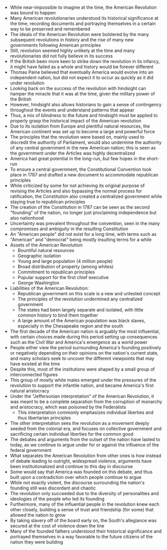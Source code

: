 - While near-impossible to imagine at the time, the American Revolution was bound to happen
- Many American revolutionaries understood its historical significance at the time, recording documents and portraying themselves in a certain way to be preserved and remembered
- The ideals of the American Revolution were bolstered by the many subsequent revolutions in history and the rise of many new governments following American principles
- Still, revolution seemed highly unlikely at the time and many revolutionaries did not fully believe in its success
- If the British been more keen to strike down the revolution in its infancy, it might have failed as a whole and history would be forever different
- Thomas Paine believed that eventually America would evolve into an independent nation, but did not expect it to occur as quickly as it did under revolution
- Looking back on the success of the revolution with hindsight can hamper the miracle that it was at the time, given the military power of the British
- However, hindsight also allows historians to gain a sense of contingency throughout the events and understand patterns that appear
- Thus, a mix of blindness to the future and hindsight must be applied to properly grasp the historical impact of the American revolution
- Due to its isolation from Europe and plentiful natural resources, the American continent was set up to become a large and powerful force
- The principles that the revolution were based on, mainly used to discredit the authority of Parliament, would also undermine the authority of any central government in the new American nation; this is seen as the government under the Articles was highly decentralized
- America had great potential in the long-run, but few hopes in the short-run
- To ensure a central government, the Constitutional Convention took place in 1787 and drafted a new document to accommodate republican principles
- While criticized by some for not achieving its original purpose of revising the Articles and also bypassing the normal process for ratification, the Constitution also created a centralized government while staying true to republican principles
- The creation of the Constitution in 1787 can be seen as the second "founding" of the nation, no longer just proclaiming independence but also nationhood
- Uncertainty was prevalent throughout the convention, seen in the many compromises and ambiguity in the resulting Constitution
- An "American people" did not exist for a long time, with terms such as "American" and "democrat" being mostly insulting terms for a while
- Assets of the American Revolution:
	- Bountiful natural resources
	- Geographic isolation
	- Young and large population (4 million people)
	- Broad distribution of property (among whites)
	- Commitment to republican principles
	- Popular support for the first chief executive
	- George Washington
- Liabilities of the American Revolution:
	- Republican government on this scale is a new and untested concept
	- The principles of the revolution undermined any centralized government
	- The states had been largely separate and isolated, with little common history to bind them together
	- A large amount of the American population was black slaves, especially in the Chesapeake region and the south
- The first decade of the American nation is arguably the most influential, with certain choices made during this period setting up consequences such as the Civil War and America's emergence as a world power
- People either view the period surrounding America's founding positively or negatively depending on their opinions on the nation's current state, and many scholars seek to uncover the different viewpoints that may have existed at the time
- Despite this, most of the institutions were shaped by a small group of interconnected figures 
- This group of mostly white males emerged under the pressures of the revolution to support the infantile nation, and became America's first natural aristocracy
- Under the "Jeffersonian interpretation" of the American Revolution, it was meant to be a complete separation from the corruption of monarchy and aristocracy, which was poisoned by the Federalists
	- This interpretation commonly emphasizes individual liberties and thus libertarian principles
- The other interpretation sees the revolution as a movement deeply seeded from the colonial era, and focuses on collective government and sacrificing certain individual liberties for the common good
- The debates and arguments from the outset of the nation have lasted to today, as we continue to argue under for or against the influence of the federal government
- What separates the American Revolution from other ones is how instead of debate leading to outright, widespread violence, arguments have been institutionalized and continue to this day in discourse
- Some would say that America was founded on this debate, and thus built upon a contradiction over which people continue to argue
- While not exactly violent, the discourse surrounding the nation's founding still was discordant and chaotic
- The revolution only succeeded due to the diversity of personalities and ideologies of the people who led its founding
- Furthermore, many of the influential people in the revolution knew each other closely, building a sense of trust and friendship (for some) that allowed the nation to grow
- By taking slavery off of the board early on, the South's allegiance was secured at the cost of violence down the line
- Many of the founded fathers understood their historical significance and portrayed themselves in a way favorable to the future citizens of the nation they were building